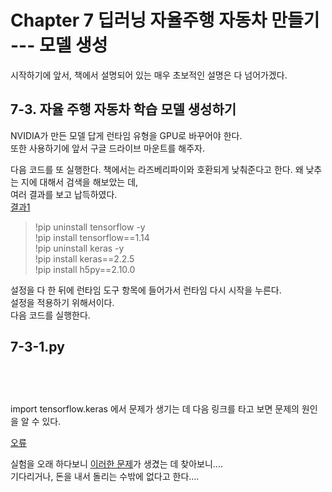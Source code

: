 # Chapter 7 딥러닝 자율주행 자동차 만들기 --- 모델 생성

시작하기에 앞서, 책에서 설명되어 있는 매우 초보적인 설명은 다 넘어가겠다.

## 7-3. 자율 주행 자동차 학습 모델 생성하기

NVIDIA가 만든 모델 답게 런타임 유형을 GPU로 바꾸어야 한다.                   
또한 사용하기에 앞서 구글 드라이브 마운트를 해주자.       

다음 코드를 또 실행한다. 책에서는 라즈베리파이와 호환되게 낮춰준다고 한다. 왜 낮추는 지에 대해서 검색을 해보았는 데,       
여러 결과를 보고 납득하였다.                   
[결과1](https://qengineering.eu/install-tensorflow-2.2.0-on-raspberry-pi-4.html)

> !pip uninstall tensorflow -y                
> !pip install tensorflow==1.14                
> !pip uninstall keras -y                 
> !pip install keras==2.2.5                 
> !pip install h5py==2.10.0                        



설정을 다 한 뒤에 런타임 도구 항목에 들어가서 런타임 다시 시작을 누른다.            
설정을 적용하기 위해서이다.            
다음 코드를 실행한다.          

## 7-3-1.py
<pre>
<code>

</code>
</pre>


import tensorflow.keras 에서 문제가 생기는 데 다음 링크를 타고 보면 문제의 원인을 알 수 있다.

[오류](https://stackoverflow.com/questions/71000250/import-tensorflow-keras-could-not-be-resolved-after-upgrading-to-tensorflow-2)                



실험을 오래 하다보니 [이러한 문제](https://limitsinx.tistory.com/135)가 생겼는 데 찾아보니....                
기다리거나, 돈을 내서 돌리는 수밖에 없다고 한다....






